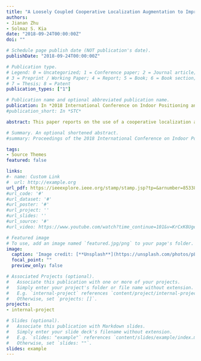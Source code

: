 ```yaml
---
title: "A Loosely Coupled Cooperative Localization Augmentation to Improve Human Geolocation in Indoor Environments"
authors:
- Jianan Zhu
- Solmaz S. Kia
date: "2018-09-24T00:00:00Z"
doi: ""

# Schedule page publish date (NOT publication's date).
publishDate: "2018-09-24T00:00:00Z"

# Publication type.
# Legend: 0 = Uncategorized; 1 = Conference paper; 2 = Journal article;
# 3 = Preprint / Working Paper; 4 = Report; 5 = Book; 6 = Book section;
# 7 = Thesis; 8 = Patent
publication_types: ["1"]

# Publication name and optional abbreviated publication name.
publication: In *2018 International Conference on Indoor Positioning and Indoor Navigation (IPIN)*
#publication_short: In *STC*

abstract: This paper reports on the use of a cooperative localization augmentation to increase the localization accuracy of human agents in an opportunistic fashion by processing interagent relative measurements. The main challenge in the decentralized cooperative localization algorithm design is how to account for the strong correlations, which the relative measurement updates create between the state estimates of the agents, with a reasonable communication cost. To keep track of the correlations agents need to communicate with each other through some form of a network-wide communication topology, which is hard to maintain for human agent localization applications. In this paper, we discuss a cooperative localization method that, instead of maintaining the correlations, accounts for them in an implicit manner by using conservative upper-bound estimates on the joint correlation matrix of the agents. This provably consistent loosely coupled cooperative localization method requires only the two agents involved in a relative range measurement to communicate with each other. Our results include the use of this algorithm for human agent localization via UWB ranging sensors. We demonstrate our results in simulation and experiments.

# Summary. An optional shortened abstract.
#summary: Proceedings of the 2018 International Conference on Indoor Positioning and Indoor Navigation (IPIN)

tags:
- Source Themes
featured: false

links:
#- name: Custom Link
#  url: http://example.org
url_pdf: https://ieeexplore.ieee.org/stamp/stamp.jsp?tp=&arnumber=8533806
#url_code: '#'
#url_dataset: '#'
#url_poster: '#'
#url_project: ''
#url_slides: ''
#url_source: '#'
#url_video: https://www.youtube.com/watch?time_continue=101&v=KrCxK8UgeRM&feature=emb_title

# Featured image
# To use, add an image named `featured.jpg/png` to your page's folder. 
image:
  caption: 'Image credit: [**Unsplash**](https://unsplash.com/photos/pLCdAaMFLTE)'
  focal_point: ""
  preview_only: false

# Associated Projects (optional).
#   Associate this publication with one or more of your projects.
#   Simply enter your project's folder or file name without extension.
#   E.g. `internal-project` references `content/project/internal-project/index.md`.
#   Otherwise, set `projects: []`.
projects:
- internal-project

# Slides (optional).
#   Associate this publication with Markdown slides.
#   Simply enter your slide deck's filename without extension.
#   E.g. `slides: "example"` references `content/slides/example/index.md`.
#   Otherwise, set `slides: ""`.
slides: example
---
```


<!-- {{% alert note %}}
Click the *Cite* button above to demo the feature to enable visitors to import publication metadata into their reference management software.
{{% /alert %}}

{{% alert note %}}
Click the *Slides* button above to demo Academic's Markdown slides feature.
{{% /alert %}}

Supplementary notes can be added here, including [code and math](https://sourcethemes.com/academic/docs/writing-markdown-latex/). -->
